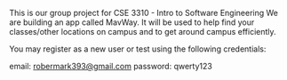 This is our group project for CSE 3310 - Intro to Software Engineering
We are building an app called MavWay.
It will be used to help find your classes/other locations on campus and to get around campus efficiently.

You may register as a new user or test using the following credentials:

email: robermark393@gmail.com
password: qwerty123
